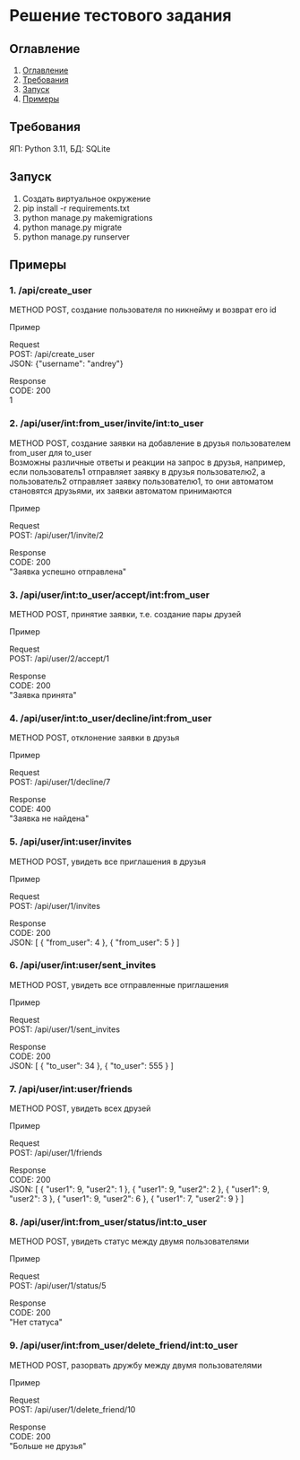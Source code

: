 # Решение тестового задания

## Оглавление
1. [Оглавление](##Оглавление)
2. [Требования](##Требования)
3. [Запуск](##Запуск)
4. [Примеры](##Примеры)

## Требования
ЯП: Python 3.11, БД: SQLite

## Запуск
1. Создать виртуальное окружение
2. pip install -r requirements.txt
3. python manage.py makemigrations
4. python manage.py migrate
5. python manage.py runserver

## Примеры
### 1. /api/create_user
METHOD POST, создание пользователя по никнейму и возврат его id

Пример

Request \
POST: /api/create_user \
JSON: {"username": "andrey"}

Response \
CODE: 200 \
1

### 2. /api/user/int:from_user/invite/int:to_user
METHOD POST, создание заявки на добавление в друзья пользователем from_user
для to_user \
Возможны различные ответы и реакции на запрос в друзья, например, 
если пользователь1 отправляет заявку в друзья пользователю2, а
пользователь2 отправляет заявку пользователю1, то они автоматом становятся 
друзьями, их заявки автоматом принимаются



Пример

Request \
POST: /api/user/1/invite/2 

Response \
CODE: 200 \
"Заявка успешно отправлена"

### 3. /api/user/int:to_user/accept/int:from_user
METHOD POST, принятие заявки, т.е. создание пары друзей

Пример

Request \
POST: /api/user/2/accept/1 

Response \
CODE: 200 \
"Заявка принята"

### 4. /api/user/int:to_user/decline/int:from_user
METHOD POST, отклонение заявки в друзья

Пример

Request \
POST: /api/user/1/decline/7 

Response \
CODE: 400 \
"Заявка не найдена"

### 5. /api/user/int:user/invites
METHOD POST, увидеть все приглашения в друзья

Пример

Request \
POST: /api/user/1/invites

Response \
CODE: 200 \
JSON: [
    {
        "from_user": 4
    }, 
    {
        "from_user": 5
    }
]

### 6. /api/user/int:user/sent_invites
METHOD POST, увидеть все отправленные приглашения

Пример

Request \
POST: /api/user/1/sent_invites

Response \
CODE: 200 \
JSON: [
    {
        "to_user": 34
    }, 
    {
        "to_user": 555
    }
]

### 7. /api/user/int:user/friends
METHOD POST, увидеть всех друзей

Пример

Request \
POST: /api/user/1/friends

Response \
CODE: 200 \
JSON: 
[
    {
        "user1": 9,
        "user2": 1
    },
    {
        "user1": 9,
        "user2": 2
    },
    {
        "user1": 9,
        "user2": 3
    },
    {
        "user1": 9,
        "user2": 6
    },
    {
        "user1": 7,
        "user2": 9
    }
]

### 8. /api/user/int:from_user/status/int:to_user
METHOD POST, увидеть статус между двумя пользователями

Пример

Request \
POST: /api/user/1/status/5

Response \
CODE: 200 \
"Нет статуса"

### 9. /api/user/int:from_user/delete_friend/int:to_user
METHOD POST, разорвать дружбу между двумя пользователями

Пример

Request \
POST: /api/user/1/delete_friend/10

Response \
CODE: 200 \
"Больше не друзья"